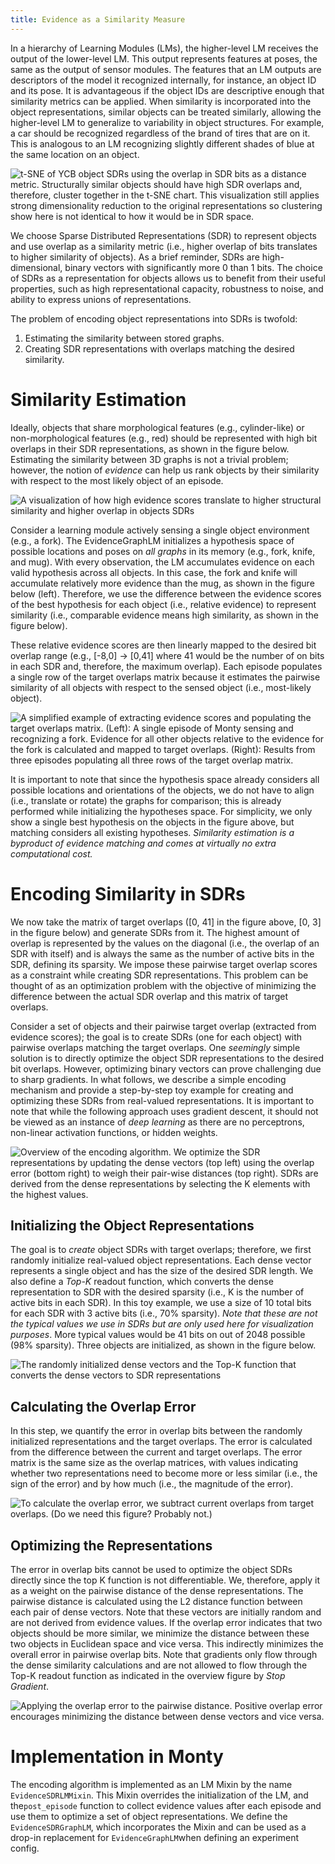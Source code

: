 ```yaml
---
title: Evidence as a Similarity Measure
---
```

In a hierarchy of Learning Modules (LMs), the higher-level LM receives the output of the lower-level LM. This output represents features at poses, the same as the output of sensor modules. The features that an LM outputs are descriptors of the model it recognized internally, for instance, an object ID and its pose. It is advantageous if the object IDs are descriptive enough that similarity metrics can be applied. When similarity is incorporated into the object representations, similar objects can be treated similarly, allowing the higher-level LM to generalize to variability in object structures. For example, a car should be recognized regardless of the brand of tires that are on it. This is analogous to an LM recognizing slightly different shades of blue at the same location on an object.

![t-SNE of YCB object SDRs using the overlap in SDR bits as a distance metric. Structurally similar objects should have high SDR overlaps and, therefore, cluster together in the t-SNE chart. This visualization still applies strong dimensionality reduction to the original representations so clustering show here is not identical to how it would be in SDR space.](../../figures/originals/tsne_after_orig.png)


We choose Sparse Distributed Representations (SDR) to represent objects and use overlap as a similarity metric (i.e., higher overlap of bits translates to higher similarity of objects). As a brief reminder, SDRs are high-dimensional, binary vectors with significantly more 0 than 1 bits. The choice of SDRs as a representation for objects allows us to benefit from their useful properties, such as high representational capacity, robustness to noise, and ability to express unions of representations. 

The problem of encoding object representations into SDRs is twofold: 

1. Estimating the similarity between stored graphs.
2. Creating SDR representations with overlaps matching the desired similarity.

# Similarity Estimation

Ideally, objects that share morphological features (e.g., cylinder-like) or non-morphological features (e.g., red) should be represented with high bit overlaps in their SDR representations, as shown in the figure below. Estimating the similarity between 3D graphs is not a trivial problem; however, the notion of _evidence_ can help us rank objects by their similarity with respect to the most likely object of an episode.

![A visualization of how high evidence scores translate to higher structural similarity and higher overlap in objects SDRs](../../figures/originals/similarity_from_evidence_orig.png)


Consider a learning module actively sensing a single object environment (e.g., a fork). The EvidenceGraphLM initializes a hypothesis space of possible locations and poses on _all graphs_ in its memory (e.g., fork, knife, and mug). With every observation, the LM accumulates evidence on each valid hypothesis across all objects. In this case, the fork and knife will accumulate relatively more evidence than the mug, as shown in the figure below (left). Therefore, we use the difference between the evidence scores of the best hypothesis for each object (i.e., relative evidence) to represent similarity (i.e., comparable evidence means high similarity, as shown in the figure below). 

These relative evidence scores are then linearly mapped to the desired bit overlap range (e.g., [-8,0] -> [0,41] where 41 would be the number of on bits in each SDR and, therefore, the maximum overlap). Each episode populates a single row of the target overlaps matrix because it estimates the pairwise similarity of all objects with respect to the sensed object (i.e., most-likely object).

![A simplified example of extracting evidence scores and populating the target overlaps matrix. **(Left)**: A single episode of Monty sensing and recognizing a fork. Evidence for all other objects relative to the evidence for the fork is calculated and mapped to target overlaps. **(Right)**: Results from three episodes populating all three rows of the target overlap matrix. ](../../figures/originals/screenshot_2024_08_16_at_9.46.27_am_orig.png)


It is important to note that since the hypothesis space already considers all possible locations and orientations of the objects, we do not have to align (i.e., translate or rotate) the graphs for comparison; this is already performed while initializing the hypotheses space. For simplicity, we only show a single best hypothesis on the objects in the figure above, but matching considers all existing hypotheses. _Similarity estimation is a byproduct of evidence matching and comes at virtually no extra computational cost._

# Encoding Similarity in SDRs

We now take the matrix of target overlaps ([0, 41] in the figure above, [0, 3] in the figure below) and generate SDRs from it. The highest amount of overlap is represented by the values on the diagonal (i.e., the overlap of an SDR with itself) and is always the same as the number of active bits in the SDR, defining its sparsity. We impose these pairwise target overlap scores as a constraint while creating SDR representations. This problem can be thought of as an optimization problem with the objective of minimizing the difference between the actual SDR overlap and this matrix of target overlaps. 

Consider a set of objects and their pairwise target overlap (extracted from evidence scores); the goal is to create SDRs (one for each object) with pairwise overlaps matching the target overlaps. One _seemingly_ simple solution is to directly optimize the object SDR representations to the desired bit overlaps. However, optimizing binary vectors can prove challenging due to sharp gradients. In what follows, we describe a simple encoding mechanism and provide a step-by-step toy example for creating and optimizing these SDRs from real-valued representations. It is important to note that while the following approach uses gradient descent, it should not be viewed as an instance of _deep learning_ as there are no perceptrons, non-linear activation functions, or hidden weights.

![Overview of the encoding algorithm. We optimize the SDR representations by updating the dense vectors (top left) using the overlap error (bottom right) to weigh their pair-wise distances (top right). SDRs are derived from the dense representations by selecting the K elements with the highest values.](../../figures/how-monty-works/full_algorithm.png)


## Initializing the Object Representations

The goal is to _create_ object SDRs with target overlaps; therefore, we first randomly initialize real-valued object representations. Each dense vector represents a single object and has the size of the desired SDR length. We also define a _Top-K_ readout function, which converts the dense representation to SDR with the desired sparsity (i.e., K is the number of active bits in each SDR). In this toy example, we use a size of 10 total bits for each SDR with 3 active bits (i.e., 70% sparsity). _Note that these are not the typical values we use in SDRs but are only used here for visualization purposes_. More typical values would be 41 bits on out of 2048 possible (98% sparsity). Three objects are initialized, as shown in the figure below.

![The randomly initialized dense vectors and the Top-K function that converts the dense vectors to SDR representations](../../figures/how-monty-works/screenshot_2024_08_07_at_11.11.18_am.png)


## Calculating the Overlap Error

In this step, we quantify the error in overlap bits between the randomly initialized representations and the target overlaps. The error is calculated from the difference between the current and target overlaps. The error matrix is the same size as the overlap matrices, with values indicating whether two representations need to become more or less similar (i.e., the sign of the error) and by how much (i.e., the magnitude of the error).

![To calculate the overlap error, we subtract current overlaps from target overlaps. (Do we need this figure? Probably not.)](../../figures/how-monty-works/screenshot_2024_08_16_at_9.44.25_am.png)


## Optimizing the Representations

The error in overlap bits cannot be used to optimize the object SDRs directly since the top K function is not differentiable. We, therefore, apply it as a weight on the pairwise distance of the dense representations. The pairwise distance is calculated using the L2 distance function between each pair of dense vectors. Note that these vectors are initially random and are not derived from evidence values. If the overlap error indicates that two objects should be more similar, we minimize the distance between these two objects in Euclidean space and vice versa. This indirectly minimizes the overall error in pairwise overlap bits. Note that gradients only flow through the dense similarity calculations and are not allowed to flow through the Top-K readout function as indicated in the overview figure by _Stop Gradient_.

![Applying the overlap error to the pairwise distance. Positive overlap error encourages minimizing the distance between dense vectors and vice versa.](../../figures/how-monty-works/gradient_component.png)


# Implementation in Monty

The encoding algorithm is implemented as an LM Mixin by the name `EvidenceSDRLMMixin`. This Mixin overrides the initialization of the LM, and the`post_episode` function to collect evidence values after each episode and use them to optimize a set of object representations. We define the `EvidenceSDRGraphLM`, which incorporates the Mixin and can be used as a drop-in replacement for `EvidenceGraphLM`when defining an experiment config.